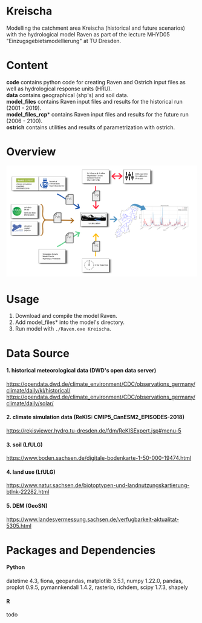 # Kreischa
Modelling the catchment area Kreischa (historical and future scenarios) with the hydrological model Raven as part of the lecture MHYD05 "Einzugsgebietsmodellierung" at TU Dresden.


# Content
**code** contains python code for creating Raven and Ostrich input files as well as hydrological response units (HRU).  
**data** contains geographical (shp's) and soil data.   
**model_files** contains Raven input files and results for the historical run (2001 - 2019).  
**model_files_rcp*** contains Raven input files and results for the future run (2006 - 2100).  
**ostrich** contains utilities and results of parametrization with ostrich.  

# Overview
<img src="workflow.png" alt="workflow" width="900"/>   

# Usage
1. Download and compile the model Raven.
2. Add model_files* into the model's directory.
3. Run model with ```./Raven.exe Kreischa```.

# Data Source
#### 1. historical meteorological data (DWD's open data server)
https://opendata.dwd.de/climate_environment/CDC/observations_germany/climate/daily/kl/historical/   
https://opendata.dwd.de/climate_environment/CDC/observations_germany/climate/daily/solar/
#### 2. climate simulation data (ReKIS: CMIP5\_CanESM2\_EPISODES-2018)
https://rekisviewer.hydro.tu-dresden.de/fdm/ReKISExpert.jsp#menu-5   
#### 3. soil (LfULG)
https://www.boden.sachsen.de/digitale-bodenkarte-1-50-000-19474.html   
#### 4. land use (LfULG)
https://www.natur.sachsen.de/biotoptypen-und-landnutzungskartierung-btlnk-22282.html
#### 5. DEM (GeoSN)
https://www.landesvermessung.sachsen.de/verfugbarkeit-aktualitat-5305.html

# Packages and Dependencies
#### Python
datetime 4.3, fiona, geopandas, matplotlib 3.5.1, numpy 1.22.0, pandas, proplot 0.9.5, pymannkendall 1.4.2, rasterio, richdem, scipy 1.7.3, shapely   
#### R
todo
